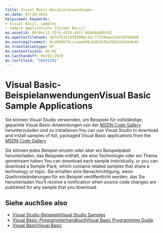 ```yaml
---
title: Visual Basic-Beispielanwendungen
ms.date: 07/20/2015
helpviewer_keywords:
- Visual Basic, samples
- sample applications [Visual Basic]
ms.assetid: 09c6bc12-25fd-4359-a5fc-8dab8dddbfd2
ms.openlocfilehash: 5b7ef535c0f93900c42c77f296ae1eb43df668b0
ms.sourcegitcommit: bce0586f0cccaae6d6cbd625d5a7b824d1d3de4b
ms.translationtype: HT
ms.contentlocale: de-DE
ms.lasthandoff: 04/02/2019
ms.locfileid: "58831391"
---
```

# <a name="visual-basic-sample-applications"></a><span data-ttu-id="05474-102">Visual Basic-Beispielanwendungen</span><span class="sxs-lookup"><span data-stu-id="05474-102">Visual Basic Sample Applications</span></span>
<span data-ttu-id="05474-103">Sie können Visual Studio verwenden, um Beispiele für vollständige, gepackte Visual Basic-Anwendungen von der [MSDN Code Gallery](https://code.msdn.microsoft.com) herunterzuladen und zu installieren.</span><span class="sxs-lookup"><span data-stu-id="05474-103">You can use Visual Studio to download and install samples of full, packaged Visual Basic applications from the [MSDN Code Gallery](https://code.msdn.microsoft.com)</span></span>  
  
 <span data-ttu-id="05474-104">Sie können jedes Beispiel einzeln oder aber ein Beispielpaket herunterladen, das Beispiele enthält, die eine Technologie oder ein Thema gemeinsam haben.</span><span class="sxs-lookup"><span data-stu-id="05474-104">You can download each sample individually, or you can download a Sample Pack, which contains related samples that share a technology or topic.</span></span> <span data-ttu-id="05474-105">Sie erhalten eine Benachrichtigung, wenn Quellcodeänderungen für ein Beispiel veröffentlicht werden, das Sie herunterladen.</span><span class="sxs-lookup"><span data-stu-id="05474-105">You’ll receive a notification when source code changes are published for any sample that you download.</span></span>  
  
## <a name="see-also"></a><span data-ttu-id="05474-106">Siehe auch</span><span class="sxs-lookup"><span data-stu-id="05474-106">See also</span></span>

- [<span data-ttu-id="05474-107">Visual Studio-Beispiele</span><span class="sxs-lookup"><span data-stu-id="05474-107">Visual Studio Samples</span></span>](https://code.msdn.microsoft.com/vstudio)
- [<span data-ttu-id="05474-108">Visual Basic-Programmierhandbuch</span><span class="sxs-lookup"><span data-stu-id="05474-108">Visual Basic Programming Guide</span></span>](../visual-basic/programming-guide/index.md)
- [<span data-ttu-id="05474-109">Visual Basic</span><span class="sxs-lookup"><span data-stu-id="05474-109">Visual Basic</span></span>](../visual-basic/index.md)

